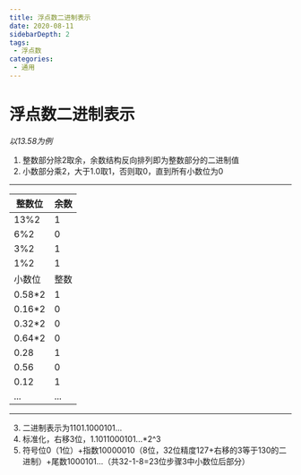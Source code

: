 ```yaml
---
title: 浮点数二进制表示
date: 2020-08-11
sidebarDepth: 2
tags:
 - 浮点数
categories:
 - 通用
---
```


# 浮点数二进制表示

*以13.58为例*
1. 整数部分除2取余，余数结构反向排列即为整数部分的二进制值
2. 小数部分乘2，大于1.0取1，否则取0，直到所有小数位为0
-----------
|整数位|余数|
|---|---|
|13%2|1|
|6%2|0|
|3%2|1|
|1%2|1|
|小数位|整数|
|0.58*2|1|
|0.16*2|0|
|0.32*2|0|
|0.64*2|0|
|0.28|1|
|0.56|0|
|0.12|1|
|...|...|
----------------
3. 二进制表示为1101.1000101...
4. 标准化，右移3位，1.1011000101...*2^3
5. 符号位0（1位）+指数10000010（8位，32位精度127+右移的3等于130的二进制）+尾数1000101...（共32-1-8=23位步骤3中小数位后部分）

